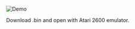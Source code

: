 
![Demo](https://image.noelshack.com/fichiers/2017/09/1488532951-bloggif-58b935acd1cfd.gif)


Download .bin and open with Atari 2600 emulator.
